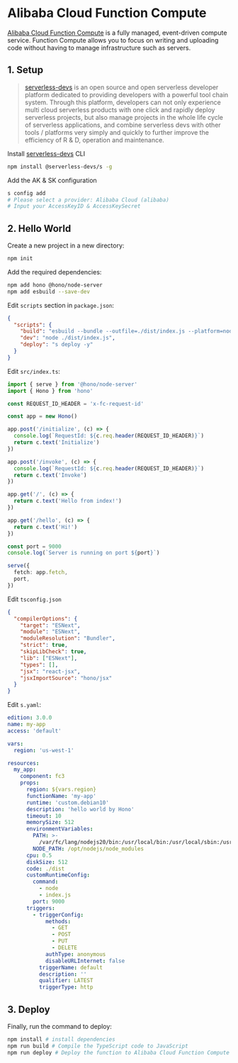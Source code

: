 # Alibaba Cloud Function Compute

[Alibaba Cloud Function Compute](https://www.alibabacloud.com/en/product/function-compute) is a fully managed, event-driven compute service. Function Compute allows you to focus on writing and uploading code without having to manage infrastructure such as servers.

## 1. Setup

> [serverless-devs](https://github.com/Serverless-Devs/Serverless-Devs) is an open source and open serverless developer platform dedicated to providing developers with a powerful tool chain system. Through this platform, developers can not only experience multi cloud serverless products with one click and rapidly deploy serverless projects, but also manage projects in the whole life cycle of serverless applications, and combine serverless devs with other tools / platforms very simply and quickly to further improve the efficiency of R & D, operation and maintenance.

Install [serverless-devs](https://github.com/Serverless-Devs/Serverless-Devs) CLI

```sh
npm install @serverless-devs/s -g
```

Add the AK & SK configuration

```sh
s config add
# Please select a provider: Alibaba Cloud (alibaba)
# Input your AccessKeyID & AccessKeySecret
```

## 2. Hello World

Create a new project in a new directory:

```sh
npm init
```

Add the required dependencies:

```sh
npm add hono @hono/node-server
npm add esbuild --save-dev
```

Edit `scripts` section in `package.json`:

```json
{
  "scripts": {
    "build": "esbuild --bundle --outfile=./dist/index.js --platform=node --target=node20 ./src/index.ts",
    "dev": "node ./dist/index.js",
    "deploy": "s deploy -y"
  }
}
```

Edit `src/index.ts`:

```ts
import { serve } from '@hono/node-server'
import { Hono } from 'hono'

const REQUEST_ID_HEADER = 'x-fc-request-id'

const app = new Hono()

app.post('/initialize', (c) => {
  console.log(`RequestId: ${c.req.header(REQUEST_ID_HEADER)}`)
  return c.text('Initialize')
})

app.post('/invoke', (c) => {
  console.log(`RequestId: ${c.req.header(REQUEST_ID_HEADER)}`)
  return c.text('Invoke')
})

app.get('/', (c) => {
  return c.text('Hello from index!')
})

app.get('/hello', (c) => {
  return c.text('Hi!')
})

const port = 9000
console.log(`Server is running on port ${port}`)

serve({
  fetch: app.fetch,
  port,
})
```

Edit `tsconfig.json`

```json
{
  "compilerOptions": {
    "target": "ESNext",
    "module": "ESNext",
    "moduleResolution": "Bundler",
    "strict": true,
    "skipLibCheck": true,
    "lib": ["ESNext"],
    "types": [],
    "jsx": "react-jsx",
    "jsxImportSource": "hono/jsx"
  }
}
```

Edit `s.yaml`:

```yaml
edition: 3.0.0
name: my-app
access: 'default'

vars:
  region: 'us-west-1'

resources:
  my_app:
    component: fc3
    props:
      region: ${vars.region}
      functionName: 'my-app'
      runtime: 'custom.debian10'
      description: 'hello world by Hono'
      timeout: 10
      memorySize: 512
      environmentVariables:
        PATH: >-
          /var/fc/lang/nodejs20/bin:/usr/local/bin:/usr/local/sbin:/usr/local/bin:/usr/sbin:/usr/bin:/sbin:/bin:/opt/bin
        NODE_PATH: /opt/nodejs/node_modules
      cpu: 0.5
      diskSize: 512
      code: ./dist
      customRuntimeConfig:
        command:
          - node
          - index.js
        port: 9000
      triggers:
        - triggerConfig:
            methods:
              - GET
              - POST
              - PUT
              - DELETE
            authType: anonymous
            disableURLInternet: false
          triggerName: default
          description: ''
          qualifier: LATEST
          triggerType: http
```

## 3. Deploy

Finally, run the command to deploy:

```sh
npm install # install dependencies
npm run build # Compile the TypeScript code to JavaScript
npm run deploy # Deploy the function to Alibaba Cloud Function Compute
```
